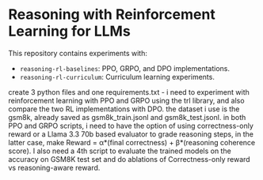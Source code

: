 # Reasoning with Reinforcement Learning for LLMs

This repository contains experiments with:
- `reasoning-rl-baselines`: PPO, GRPO, and DPO implementations.
- `reasoning-rl-curriculum`: Curriculum learning experiments.


create 3 python files and one requirements.txt - i need to experiment with reinforcement learning with PPO and GRPO using the trl library, and also compare the two RL implementations with DPO. the dataset i use is the gsm8k, already saved as gsm8k_train.jsonl and gsm8k_test.jsonl. in both PPO and GRPO scripts, i need to have the option of using correctness-only reward or a Llama 3.3 70b based evaluator to grade reasoning steps, in the latter case, make Reward = α*(final correctness) + β*(reasoning coherence score). I also need a 4th script to evaluate the trained models on the accuracy on GSM8K test set and do ablations of Correctness-only reward vs reasoning-aware reward. 
